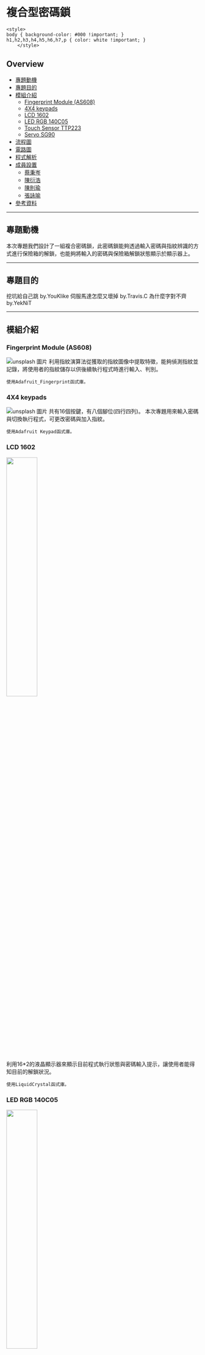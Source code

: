 複合型密碼鎖
===
    <style>
    body { background-color: #000 !important; }
    h1,h2,h3,h4,h5,h6,h7,p { color: white !important; }
        </style>
## Overview
*   [專題動機](#motivation)
*   [專題目的](#purpose)
*   [模組介紹](#equipment)
    *   [Fingerprint Module (AS608)](#fingerprint)
    *   [4X4 keypads](#keypads)
    *   [LCD 1602](#LCD)
    *   [LED RGB 140C05](#LED)
    *   [Touch Sensor TTP223](#touchsensor)
    *   [Servo SG90](#servo)
*   [流程圖](#flow_chart)
*   [電路圖](#circuit_diagram)
*   [程式解析](#program_analysis)
*   [成員設置](#groupsetting)
    *   [蔡秉岑](#YouKlike)
    *   [陳衍浩](#Travis)
    *   [陳則瑜](#Jerry)
    *   [張詠喻](#YekNiT)
*   [參考資料](#references)
---

## 專題動機<span id="motivation"></span>
本次專題我們設計了一組複合密碼鎖，此密碼鎖能夠透過輸入密碼與指紋辨識的方式進行保險箱的解鎖，也能夠將輸入的密碼與保險箱解鎖狀態顯示於顯示器上。

---

## 專題目的<span id="purpose"></span> 
挖坑給自己跳 by.YouKlike
伺服馬達怎麼又壞掉 by.Travis.C
為什麼字對不齊 by.YekNiT


---
## 模組介紹<span id="equipment"></span>
### Fingerprint Module (AS608)<span id="fingerprint"></span>
![unsplash 圖片](https://cdn.store-assets.com/s/236824/i/11815788.jpeg?width=256)
利用指紋演算法從獲取的指紋圖像中提取特徵，能夠偵測指紋並記錄，將使用者的指紋儲存以供後續執行程式時進行輸入、判別。

    使用Adafruit_Fingerprint函式庫。
### 4X4 keypads<span id="keypads"></span>
![unsplash 圖片](https://hackster.imgix.net/uploads/attachments/1361245/download_EX5bsc1JDI.jfif?auto=compress%2Cformat&w=680&h=510&fit=max)
共有16個按鍵，有八個腳位(四行四列)。 
本次專題用來輸入密碼與切換執行程式，可更改密碼與加入指紋。

    使用Adafruit Keypad函式庫。
### LCD 1602<span id="LCD"></span>
<img decoding="async" src="https://www.taiwansensor.com.tw/wp-content/uploads/2018/03/61tr-X4R-L._SL1100_.jpg" width="40%">

利用16*2的液晶顯示器來顯示目前程式執行狀態與密碼輸入提示，讓使用者能得知目前的解鎖狀況。

    使用LiquidCrystal函式庫。

### LED RGB 140C05<span id="LED"></span>
<img decoding="async" src="https://www.taiwansensor.com.tw/wp-content/uploads/2018/03/LCR-002004.jpg" width="40%">

用於提示目前程式運行狀態，如密碼輸入是否正確等

### Touch Sensor TTP223<span id="touchsensor"></span>
<img decoding="async" src="https://shop.mirotek.com.tw/wp-content/uploads/2021/03/400078-1.jpg" width="40%">

功能如按鈕，觸碰後關上閘門

### Servo SG90<span id="servo"></span>
<img decoding="async" src="https://www.diyelectronics.co.za/store/3045/towerpro-micro-9-gram-hobby-servo-sg90.jpg" width="40%">

功能如按鈕，觸碰後關上閘門

---

## 流程圖<span id="flow_chart"></span>
![](https://i.imgur.com/fhrPdDY.png)

---

## 電路圖<span id="circuit_diagram"></span>
![](https://i.imgur.com/gxATDZk.png)

---

## 程式解析<span id="program_analysis"></span>

---

## 成員設置<span id="groupsetting"></span>

蔡秉岑

---

